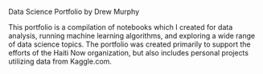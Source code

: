 Data Science Portfolio by Drew Murphy

This portfolio is a compilation of notebooks which I created for data analysis, running machine learning algorithms, and exploring a wide range of data science topics. The portfolio was created primarily to support the efforts of the Haiti Now organization, but also includes personal projects utilizing data from Kaggle.com.
